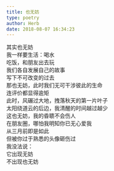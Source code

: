 ```yaml
---  
title: 也无妨  
type: poetry  
author: Herb  
date: 2018-08-07 16:34:23    
---  
```

其实也无妨  
我一样要生活：喝水  
吃饭，和朋友出去玩    
我们各自发展自己的故事  
写下不可改变的过去  
那也无妨，此时我们无可干涉彼此的生命  
连评价都显得逾矩    
此时，风碾过大地，拽落秋天的第一片叶子  
太阳绕道云的后边，我清醒的时间越过越少  
这也无妨，我的昏聩不会伤人    
在朋友圈，哪怕我明知你已无心爱我  
从三月前即是如此  
但被你过于熟悉的头像砸伤过  
我没法说：  
它出现无妨  
不出现也无妨